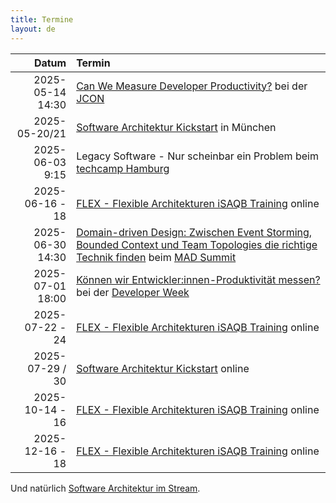 ```yaml
---
title: Termine
layout: de
---
```


|            Datum | Termin                                                                                                                                                                   |
|-----------------:|:-------------------------------------------------------------------------------------------------------------------------------------------------------------------------|
| 2025-05-14 14:30 | [Can We Measure Developer Productivity?](https://schedule.jcon.one/session/779649) bei der [JCON](https://2025.europe.jcon.one/) |
| 2025-05-20/21 | [Software Architektur Kickstart](https://www.socreatory.com/de/trainings/arch-kickstart) in München |
| 2025-06-03 9:15 | Legacy Software - Nur scheinbar ein Problem beim [techcamp Hamburg](https://techcamp.hamburg/programm-2025/) |
|  2025-06-16 - 18 | [FLEX - Flexible Architekturen iSAQB Training](https://www.socreatory.com/de/trainings/flex) online                                                                      |
| 2025-06-30 14:30 | [Domain-driven Design: Zwischen Event Storming, Bounded Context und Team Topologies die richtige Technik finden](https://mad-summit.de/domain-driven-design/domain-driven-design-die-richtige-technik-finden/) beim [MAD Summit](https://mad-summit.de/) |
| 2025-07-01 18:00 | [Können wir Entwickler:innen-Produktivität messen?](https://www.developer-week.de/programm/#/talk/konnen-wir-entwicklerinnen-produktivitat-messen) bei der [Developer Week](https://www.developer-week.de/) |
|  2025-07-22 - 24 | [FLEX - Flexible Architekturen iSAQB Training](https://www.socreatory.com/de/trainings/flex) online                                                                      |
| 2025-07-29 / 30 | [Software Architektur Kickstart](https://www.socreatory.com/de/trainings/arch-kickstart) online |
|  2025-10-14 - 16 | [FLEX - Flexible Architekturen iSAQB Training](https://www.socreatory.com/de/trainings/flex) online |
|  2025-12-16 - 18 | [FLEX - Flexible Architekturen iSAQB Training](https://www.socreatory.com/de/trainings/flex) online |

Und natürlich [Software Architektur im
Stream](https://software-architektur.tv/).
